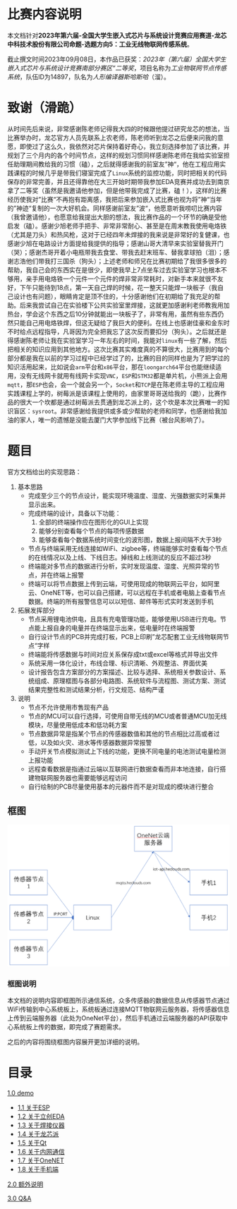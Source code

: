# 比赛内容说明

本文档针对**2023年第六届-全国大学生嵌入式芯片与系统设计竞赛应用赛道-龙芯中科技术股份有限公司命题-选题方向5：工业无线物联网传感系统**。

截止撰文时间2023年09月08日，本作品已获奖：*2023年（第六届）全国大学生嵌入式芯片与系统设计竞赛南部分赛区“二等奖*，项目名称为*工业物联网节点传感系统*，队伍ID为14897，队名为*人形编译器斯哈斯哈*（溜）。

# 致谢（滑跪）

从时间先后来说，非常感谢陈老师记得我大四的时候跟他提过研究龙芯的想法，当比赛举办时，龙芯官方人员先联系上农老师，陈老师听到龙芯之后便来问我的意愿，即使过了这么久，我依然对芯片保持着好奇心，我立刻选择参加了该比赛，并规划了三个月内的各个时间节点，这样的规划习惯同样感谢陈老师在我给实验室担任助理期间教给我的习惯（磕），之后就得感谢我的前室友”神“，他在工程应用实践课程的时候几乎是带我们寝室完成了``Linux``系统的监控功能，同时把相关的代码保存的非常完善，并且还得靠他在大三开始时期带我参加EDA竞赛并成功去到南京拿了二等奖（虽然是我邀请他参加，但是他带我完成了比赛，磕！），这样的比赛经历使我对”比赛“不再抱有距离感，我把后来参加嵌入式比赛也视为将”神“当年的”神迹“复制的一次大好机会。同样感谢前室友”波“，他愿意听我唠叨比赛内容（我曾邀请他），也愿意给我提出大胆的想法，我比赛作品的一个环节的确是受他启发（磕）。感谢少旭老师手把手、非常非常耐心、甚至是在周末教我使用电烙铁（尤其是刀头）和热风枪，这对于已经四年未焊接的我来说是非常好的复健课，也感谢少旭在电路设计方面提给我提供的指导；感谢山哥大清早来实验室替我开门（哭）；感谢杰哥开着小电瓶带我去食堂、带我去赶末班车、替我拿球拍（泪）；感谢志浩他们带我打三国杀（狗头）；上述老师和师兄在比赛初期给了我很多很多的帮助，我自己会的东西实在是很少，即使我早上7点坐车过去实验室学习也根本不够用，亲手用电烙铁一个元件一个元件的焊非常非常耗时，对新手本来就很不友好，下午只能待到18点，第一天自己焊的时候，花一整天只能焊一块板子（我自己设计也有问题），眼睛肯定是顶不住的，十分感谢他们在初期给了我充足的帮助。后来我尝试自己在实验楼下公共实验室里焊接，这就更加感谢利老师教我用加热台，学会这个东西之后10分钟就能出一块板子了，非常有用，虽然有些东西仍然只能自己用电烙铁焊，但这无疑给了我巨大的便利。在线上也感谢佳豪和金东时不时给点远程指导，凡哥因为完全把我忘了这次反而要扣分（狗头）。之后就还是得感谢陈老师让我在实验室学习一年左右的时间，我能对``linux``有一些了解，然后把相关的知识应用到其他地方。这次比赛其实难度真的不算很大，比赛用到的每个部分都是我在以前的学习过程中已经学过了的，比赛的目的同样也是为了把学过的知识活用起来，比如说会``arm``平台和``x86``平台，那在``loongarch64``平台也能继续适用，没有无线网卡就用有线网卡实现``VNC``，``ESP``和``STM32``都是单片机，小熊派上会用``mqtt``，那``ESP``也会，会一个就会另一个，``Socket``和``TCP``是在陈老师主导的工程应用实践课程上学的，树莓派是该课程上使用的，由家里哥哥送给我的（跪），比赛作品的很大一个坎都是通过树莓派去贯通到龙芯派上的，这个坎是本次比赛唯一的知识盲区：``sysroot``。非常感谢给我提供或多或少帮助的老师和同学，也感谢给我加油的家人，唯一的遗憾是没能去厦门大学参加线下比赛（被台风影响了）。

# 题目

官方文档给出的实现思路：

1. 基本思路
   - 完成至少三个的节点设计，能实现环境温度、湿度、光强数据实时采集并显示出来。
   - 完成终端的设计，具备以下功能：
     1. 全部的终端操作应在图形化的GUI上实现
     2. 能够分别查看每个节点的每项传感数据
     3. 能够查看每个数据系统时间变化的波形图，数据上报间隔不大于3秒
   - 节点与终端采用无线连接如WiFi、zigbee等，终端能够实时查看每个节点的在线情况以及上线、下线日志。掉线和上线测试的反应不超过3秒
   - 终端能对多节点的数据进行分析，实时发现温度、湿度、光照异常的节点，并在终端上报警
   - 终端可以将节点数据上传到云端，可使用现成的物联网云平台，如阿里云、OneNET等，也可以自己搭建，可以远程在手机或者电脑上查看节点数据。终端的所有报警信息可以以短信、邮件等形式实时发送到手机
2. 拓展发挥部分
   - 节点采用锂电池供电，且具有充电管理功能，能够使用USB进行充电。节点能上报自身的电量并在终端显示出来，低电量时在终端报警
   - 自行设计节点的PCB并完成打板，PCB上印刷”龙芯配套工业无线物联网节点“字样
   - 终端能将传感数据与时间对应关系保存成txt或excel等格式并导出文件
   - 系统采用一体化设计，布线合理、标识清晰、外观整洁、界面优美
   - 设计报告包含方案部分的方案描述、比较与选择、系统相关参数设计、系统组成、原理框图与各部分电路图、系统软件与流程图、测试方案、测试结果完整性和测试结果分析，行文规范、结构严谨
3. 说明
   - 节点不允许使用市售现有产品
   - 节点的MCU可以自行选择，可使用自带无线的MCU或者普通MCU加无线模块，尽量使用低成本和低功耗方案
   - 节点数据异常是指某个节点的传感器数值和其他的节点相比过高或者过低，以及如火灾、进水等传感器数据异常报警
   - 手动开关节点模拟测试上下线的功能，更换不同电量的电池测试电量检测上报功能
   - 远程查看数据是指通过云端以互联网进行数据查看而非本地连接，自行搭建物联网服务器也需要能够远程访问
   - 自行绘制的PCB尽量使用基本的元器件而不是对现成的模块进行整合

## 框图

![LoongArch_P1](./image/LoongArch_P1.png)

### 框图说明

本文档的说明内容即框图所示通信系统，众多传感器的数据信息从传感器节点通过WiFi传输到中心系统板上，系统板通过连接MQTT物联网云服务器，将传感器信息上传到云端服务器（此处为OneNet平台），然后手机通过云端服务器的API获取中心系统板上传的数据，即完成了赛题需求。

之后的内容将围绕框图内容展开更加详细的说明。

# 目录

[1.0 demo](./demo/Readme.md)

- [1.1 关于ESP](./demo/关于ESP/Readme.md)
- [1.2 关于立创EDA](./demo/关于立创EDA/Readme.md)
- [1.3 关于焊接仪器](./demo/关于焊接仪器/Readme.md)
- [1.4 关于龙芯派](./demo/关于龙芯派/Readme.md)
- [1.5 关于Qt](./demo/关于Qt/Readme.md)
- [1.6 关于内网通信](./demo/关于内网通信/Readme.md)
- [1.7 关于OneNET](./demo/关于OneNET/Readme.md)
- [1.8 关于手机端](./demo/关于手机端/Readme.md)

[2.0 额外说明](./addition/额外说明/Readme.md)

[3.0 Q&A](./addition/Q&A/Readme.md)

